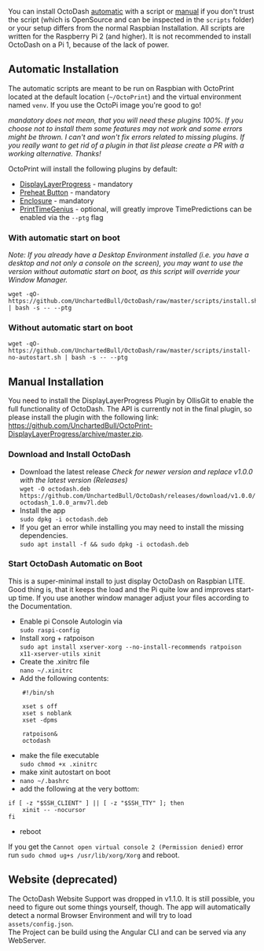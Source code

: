 You can install OctoDash [automatic](#automatic-installation) with a script or [manual](#manual-installation) if you don't trust the script (which is OpenSource and can be inspected in the `scripts` folder) or your setup differs from the normal Raspbian Installation. All scripts are written for the Raspberry Pi 2 (and higher). It is not recommended to install OctoDash on a Pi 1, because of the lack of power.

## Automatic Installation

The automatic scripts are meant to be run on Raspbian with OctoPrint located at the default location (`~/OctoPrint`) and the virtual environment named `venv`. If you use the OctoPi image you're good to go!

*mandatory does not mean, that you will need these plugins 100%. If you choose not to install them some features may not work and some errors might be thrown. I can't and won't fix errors related to missing plugins. If you really want to get rid of a plugin in that list please create a PR with a working alternative. Thanks!*

OctoPrint will install the following plugins by default:

- [DisplayLayerProgress](https://plugins.octoprint.org/plugins/DisplayLayerProgress/) - mandatory
- [Preheat Button](https://plugins.octoprint.org/plugins/preheat/) - mandatory
- [Enclosure](https://plugins.octoprint.org/plugins/enclosure/) - mandatory
- [PrintTimeGenius](https://plugins.octoprint.org/plugins/PrintTimeGenius/) - optional, will greatly improve TimePredictions can be enabled via the `--ptg` flag

### With automatic start on boot

*Note: If you already have a Desktop Environment installed (i.e. you have a desktop and not only a console on the screen), you may want to use the version without automatic start on boot, as this script will override your Window Manager.*
```
wget -qO- https://github.com/UnchartedBull/OctoDash/raw/master/scripts/install.sh | bash -s -- --ptg
```

### Without automatic start on boot
```
wget -qO- https://github.com/UnchartedBull/OctoDash/raw/master/scripts/install-no-autostart.sh | bash -s -- --ptg
```
## Manual Installation
You need to install the DisplayLayerProgress Plugin by OllisGit to enable the full functionality of OctoDash. The API is currently not in the final plugin, so please install the plugin with the following link: https://github.com/UnchartedBull/OctoPrint-DisplayLayerProgress/archive/master.zip.

### Download and Install OctoDash

- Download the latest release *Check for newer version and replace v1.0.0 with the latest version (Releases)*  
`wget -O octodash.deb https://github.com/UnchartedBull/OctoDash/releases/download/v1.0.0/octodash_1.0.0_armv7l.deb`
- Install the app  
`sudo dpkg -i octodash.deb`
- If you get an error while installing you may need to install the missing dependencies.  
`sudo apt install -f && sudo dpkg -i octodash.deb`

### Start OctoDash Automatic on Boot

This is a super-minimal install to just display OctoDash on Raspbian LITE. Good thing is, that it keeps the load and the Pi quite low and improves start-up time. If you use another window manager adjust your files according to the Documentation.

- Enable pi Console Autologin via  
`sudo raspi-config`
- Install xorg + ratpoison  
`sudo apt install xserver-xorg --no-install-recommends ratpoison x11-xserver-utils xinit`
- Create the .xinitrc file  
`nano ~/.xinitrc`
- Add the following contents:
```
    #!/bin/sh

    xset s off
    xset s noblank
    xset -dpms

    ratpoison&
    octodash
```
- make the file executable  
`sudo chmod +x .xinitrc`
- make xinit autostart on boot  
- `nano ~/.bashrc`
- add the following at the very bottom:
```
if [ -z "$SSH_CLIENT" ] || [ -z "$SSH_TTY" ]; then
    xinit -- -nocursor
fi
```
- reboot


If you get the `Cannot open virtual console 2 (Permission denied)` error run `sudo chmod ug+s /usr/lib/xorg/Xorg` and reboot.

## Website (deprecated)

The OctoDash Website Support was dropped in v1.1.0. It is still possible, you need to figure out some things yourself, though. The app will automatically detect a normal Browser Environment and will try to load `assets/config.json`.  
The Project can be build using the Angular CLI and can be served via any WebServer.